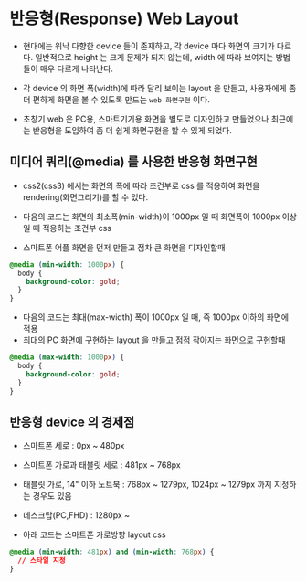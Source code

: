 # 반응형(Response) Web Layout

- 현대에는 워낙 다향한 device 들이 존재하고, 각 device 마다 화면의 크기가 다르다. 일반적으로 height 는 크게 문제가 되지 않는데, width 에 따라 보여지는 방법들이 매우 다르게 나타난다.
- 각 device 의 화면 폭(width)에 따라 달리 보이는 layout 을 만들고, 사용자에게 좀 더 편하게 화면을 볼 수 있도록 만드는 `web 화면구현` 이다.

- 초창기 web 은 PC용, 스마트기기용 화면을 별도로 디자인하고 만들었으나 최근에는 반응형을 도입하여 좀 더 쉽게 화면구현을 할 수 있게 되었다.

## 미디어 쿼리(@media) 를 사용한 반응형 화면구현

- css2(css3) 에서는 화면의 폭에 따라 조건부로 css 를 적용하여 화면을 rendering(화면그리기)를 할 수 있다.

- 다음의 코드는 화면의 최소폭(min-width)이 1000px 일 때 화면폭이 1000px 이상일 때 적용하는 조건부 css
- 스마트폰 어플 화면을 먼저 만들고 점차 큰 화면을 디자인할때

```css
@media (min-width: 1000px) {
  body {
    background-color: gold;
  }
}
```

- 다음의 코드는 최대(max-width) 폭이 1000px 일 때, 즉 1000px 이하의 화면에 적용
- 최대의 PC 화면에 구현하는 layout 을 만들고 점점 작아지는 화면으로 구현할때

```css
@media (max-width: 1000px) {
  body {
    background-color: gold;
  }
}
```

## 반응형 device 의 경제점

- 스마트폰 세로 : 0px ~ 480px
- 스마트폰 가로과 태블릿 세로 : 481px ~ 768px
- 태블릿 가로, 14" 이하 노트북 : 768px ~ 1279px, 1024px ~ 1279px 까지 지정하는 경우도 있음
- 데스크탑(PC,FHD) : 1280px ~

- 아래 코드는 스마트폰 가로방향 layout css

```css
@media (min-width: 481px) and (min-width: 768px) {
  // 스타일 지정
}
```
